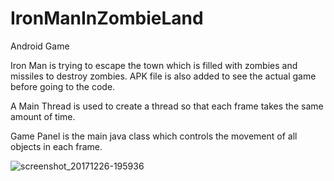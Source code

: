 # IronManInZombieLand
Android Game

Iron Man is trying to escape the town which is filled with zombies and missiles to destroy zombies. APK file is also added to see the actual game before going to the code.

A Main Thread is used to create a thread so that each frame takes the same amount of time.

Game Panel is the main java class which controls the movement of all objects in each frame.

![screenshot_20171226-195936](https://user-images.githubusercontent.com/25896976/34368275-2b6e7c66-ea78-11e7-97ef-d7598d09e59f.png)

